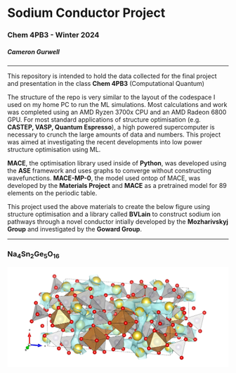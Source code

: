 # Sodium Conductor Project
### Chem 4PB3 - Winter 2024
##### Cameron Gurwell
<hr></hr>

<p>This repository is intended to hold the data collected for the final project and presentation in
the class <strong>Chem 4PB3</strong> (Computational Quantum)</p>

<p>The structure of the repo is very similar to the layout of the codespace I used on my home
PC to run the ML simulations. Most calculations and work was completed using an AMD Ryzen 3700x
CPU and an AMD Radeon 6800 GPU. For most standard applications of structure optimisation
(e.g. <strong>CASTEP, VASP, Quantum Espresso</strong>), a high powered supercomputer is necessary
to crunch the large amounts of data and numbers. This project was aimed at investigating the recent 
developments into low power structure optimisation using ML.</p>

<p><strong>MACE</strong>, the optimisation library used inside of <strong>Python</strong>, was developed
using the <strong>ASE</strong> framework and uses graphs to converge without constructing wavefunctions. 
<strong>MACE-MP-0</strong>, the model used ontop of MACE, was developed by the 
<strong>Materials Project</strong> and <strong>MACE</strong> as a pretrained model for 
89 elements on the periodic table.</p>

<p>This project used the above materials to create the below figure using structure optimisation
and a library called <strong>BVLain</strong> to construct sodium ion pathways through a novel conductor
intially developed by the <strong>Mozharivskyj Group</strong> and investigated by the 
<strong>Goward Group</strong>.</p>

<hr></hr>

### Na<sub>4</sub>Sn<sub>2</sub>Ge<sub>5</sub>O<sub>16</sub>

![Sodium Conductor with Channels](https://github.com/Camgur/4PB3_Sodium_Conductor/blob/89063e302fde4656a65c12b8e674236dbfd52be6/Figures/Na4Sn2Ge5O16.png)
